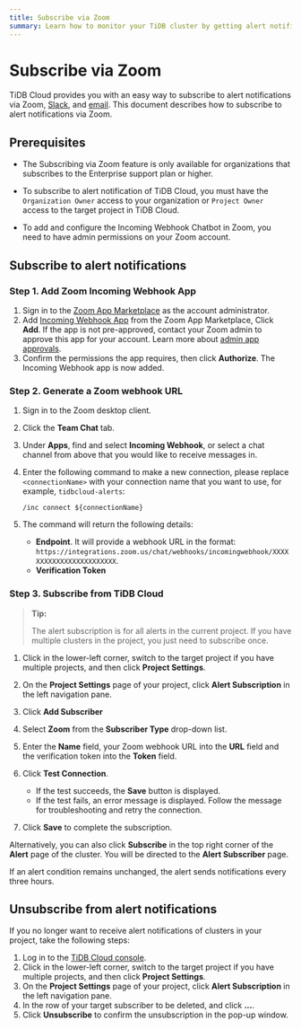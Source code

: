 ```yaml
---
title: Subscribe via Zoom
summary: Learn how to monitor your TiDB cluster by getting alert notification via Zoom.
---
```


# Subscribe via Zoom

TiDB Cloud provides you with an easy way to subscribe to alert notifications via Zoom, [Slack](/tidb-cloud/monitor-alert-slack.md), and [email](/tidb-cloud/monitor-alert-email.md). This document describes how to subscribe to alert notifications via Zoom.

## Prerequisites

- The Subscribing via Zoom feature is only available for organizations that subscribes to the Enterprise support plan or higher.

- To subscribe to alert notification of TiDB Cloud, you must have the `Organization Owner` access to your organization or `Project Owner` access to the target project in TiDB Cloud.

- To add and configure the Incoming Webhook Chatbot in Zoom, you need to have admin permissions on your Zoom account.

## Subscribe to alert notifications

### Step 1. Add Zoom Incoming Webhook App

1. Sign in to the [Zoom App Marketplace](https://marketplace.zoom.us/) as the account administrator.
2. Add [Incoming Webhook App](https://marketplace.zoom.us/apps/eH_dLuquRd-VYcOsNGy-hQ) from the Zoom App Marketplace, Click **Add**. If the app is not pre-approved, contact your Zoom admin to approve this app for your account. Learn more about [admin app approvals](https://support.zoom.us/hc/en-us/articles/360027829671). 
3. Confirm the permissions the app requires, then click **Authorize**. The Incoming Webhook app is now added.

### Step 2. Generate a Zoom webhook URL

1. Sign in to the Zoom desktop client.
2. Click the **Team Chat** tab.
3. Under **Apps**, find and select **Incoming Webhook**, or select a chat channel from above that you would like to receive messages in.
4. Enter the following command to make a new connection, please replace `<connectionName>` with your connection name that you want to use, for example, `tidbcloud-alerts`:

    ```shell
    /inc connect ${connectionName}
    ```

5. The command will return the following details:

   - **Endpoint**. It will provide a webhook URL in the format: `https://integrations.zoom.us/chat/webhooks/incomingwebhook/XXXXXXXXXXXXXXXXXXXXXXXX`.
   - **Verification Token**

### Step 3. Subscribe from TiDB Cloud

> **Tip:**
>
> The alert subscription is for all alerts in the current project. If you have multiple clusters in the project, you just need to subscribe once.

1. Click <MDSvgIcon name="icon-left-projects" /> in the lower-left corner, switch to the target project if you have multiple projects, and then click **Project Settings**.
2. On the **Project Settings** page of your project, click **Alert Subscription** in the left navigation pane.
3. Click **Add Subscriber**
4. Select **Zoom** from the **Subscriber Type** drop-down list.
5. Enter the **Name** field, your Zoom webhook URL into the **URL** field and the verification token into the **Token** field.
6. Click **Test Connection**.

    - If the test succeeds, the **Save** button is displayed.
    - If the test fails, an error message is displayed. Follow the message for troubleshooting and retry the connection.

7. Click **Save** to complete the subscription.

Alternatively, you can also click **Subscribe** in the top right corner of the **Alert** page of the cluster. You will be directed to the **Alert Subscriber** page.

If an alert condition remains unchanged, the alert sends notifications every three hours.

## Unsubscribe from alert notifications

If you no longer want to receive alert notifications of clusters in your project, take the following steps:

1. Log in to the [TiDB Cloud console](https://tidbcloud.com).
2. Click <MDSvgIcon name="icon-left-projects" /> in the lower-left corner, switch to the target project if you have multiple projects, and then click **Project Settings**.
3. On the **Project Settings** page of your project, click **Alert Subscription** in the left navigation pane.
4. In the row of your target subscriber to be deleted, and click **...**.
5. Click **Unsubscribe** to confirm the unsubscription in the pop-up window.